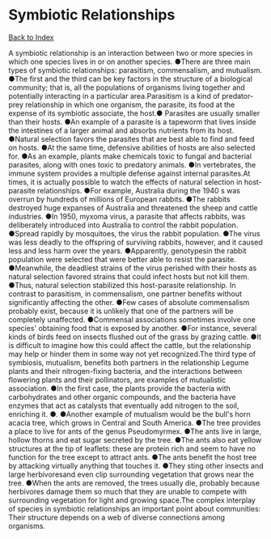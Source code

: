 # Symbiotic Relationships
[Back to Index](https://github.com/windows10010/tpoExtractor/blob/master/README.md)

A symbiotic relationship is an interaction between two or more species in which one species lives in or on another species. ●There are three main types of symbiotic relationships: parasitism, commensalism, and mutualism. ●The first and the third can be key factors in the structure of a biological community; that is, all the populations of organisms living together and potentially interacting in a particular area.Parasitism is a kind of predator-prey relationship in which one organism, the parasite, its food at the expense of its symbiotic associate, the host.● Parasites are usually smaller than their hosts. ●An example of a parasite is a tapeworm that lives inside the intestines of a larger animal and absorbs nutrients from its host. ●Natural selection favors the parasites that are best able to find and feed on hosts. ●At the same time, defensive abilities of hosts are also selected for. ●As an example, plants make chemicals toxic to fungal and bacterial parasites, along with ones toxic to predatory animals. ●In vertebrates, the immune system provides a multiple defense against internal parasites.At times, it is actually possible to watch the effects of natural selection in host-parasite relationships. ●For example, Australia during the 1940 s was overrun by hundreds of 
millions of European rabbits. ●The rabbits destroyed huge expanses of Australia and threatened the sheep and cattle industries. 
●In 1950, myxoma virus, a parasite that affects rabbits, 
was deliberately introduced into Australia to control the rabbit population. ●Spread rapidly by mosquitoes, the virus the rabbit population.
●The virus was less deadly to the offspring of surviving rabbits, however, and it caused less and less harm over the years. ●Apparently, genotypesin the rabbit population were selected that were better able to resist the parasite. ●Meanwhile, the deadliest strains of the virus perished with their hosts as natural selection favored 
strains that could infect hosts but not kill them. ●Thus, natural selection stabilized this host-parasite relationship.               In contrast to parasitism, in commensalism, one partner benefits without significantly affecting the other. ●Few cases of absolute commensalism probably exist, because it is unlikely that one of the partners will be completely unaffected. ●Commensal associations sometimes involve one species' obtaining food that is exposed by another. ●For instance, several kinds of birds feed on insects flushed out of the grass by grazing cattle. ●It is difficult to imagine how this could affect the cattle, but the relationship may help or hinder them in some way not yet recognized.The third type of symbiosis, mutualism, benefits both partners in the relationship Legume plants and their nitrogen-fixing bacteria, and the interactions between flowering plants and their pollinators, are examples of mutualistic association. ●In the first case, the plants provide the bacteria with carbohydrates and other organic compounds, and the bacteria have enzymes that act as catalysts that eventually add nitrogen to the soil, enriching it. ●. ●Another example of mutualism would be the bull's horn acacia tree, which grows in Central and South America. ●The tree provides a place to live for ants of the genus Pseudomyrmex. ●The ants live in large, hollow thorns and eat sugar secreted by the tree. ●The ants also eat yellow structures at the tip of leaflets: these are protein rich and seem to have no function for the tree except to attract ants. ●The ants benefit the host tree by attacking virtually anything that touches it. ●They sting other insects and large herbivoresand even clip surrounding vegetation that grows near the tree. ●When the ants are removed, the trees usually die, probably because herbivores damage them so much that they are unable to compete with surrounding vegetation for light and growing space.The complex interplay of species in symbiotic relationships an important point about communities: Their structure depends on a web of diverse connections among organisms.
